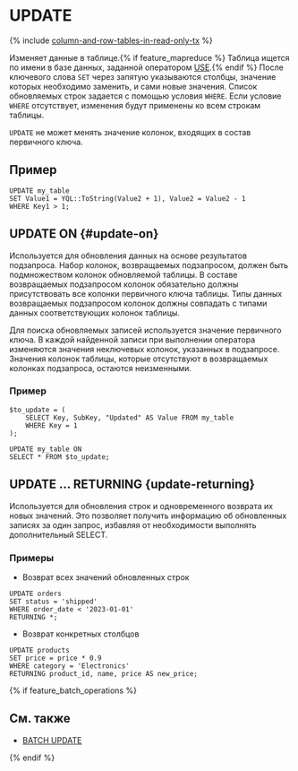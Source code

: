 
# UPDATE

{% include [column-and-row-tables-in-read-only-tx](../_includes/limitation-column-row-in-read-only-tx-warn.md) %}

Изменяет данные в таблице.{% if feature_mapreduce %} Таблица ищется по имени в базе данных, заданной оператором [USE](use.md).{% endif %} После ключевого слова `SET` через запятую указываются столбцы, значение которых необходимо заменить, и сами новые значения. Список обновляемых строк задается с помощью условия `WHERE`. Если условие `WHERE` отсутствует, изменения будут применены ко всем строкам таблицы.

`UPDATE` не может менять значение колонок, входящих в состав первичного ключа.

## Пример

```yql
UPDATE my_table
SET Value1 = YQL::ToString(Value2 + 1), Value2 = Value2 - 1
WHERE Key1 > 1;
```

## UPDATE ON {#update-on}

Используется для обновления данных на основе результатов подзапроса. Набор колонок, возвращаемых подзапросом, должен быть подмножеством колонок обновляемой таблицы. В составе возвращаемых подзапросом колонок обязательно должны присутствовать все колонки первичного ключа таблицы. Типы данных возвращаемых подзапросом колонок должны совпадать с типами данных соответствующих колонок таблицы.

Для поиска обновляемых записей используется значение первичного ключа. В каждой найденной записи при выполнении оператора изменяются значения неключевых колонок, указанных в подзапросе. Значения колонок таблицы, которые отсутствуют в возвращаемых колонках подзапроса, остаются неизменными.

### Пример

```yql
$to_update = (
    SELECT Key, SubKey, "Updated" AS Value FROM my_table
    WHERE Key = 1
);

UPDATE my_table ON
SELECT * FROM $to_update;
```

## UPDATE ... RETURNING {update-returning}

Используется для обновления строк и одновременного возврата их новых значений. Это позволяет получить информацию об обновленных записях за один запрос, избавляя от необходимости выполнять дополнительный SELECT.

### Примеры

* Возврат всех значений обновленных строк

```yql
UPDATE orders
SET status = 'shipped'
WHERE order_date < '2023-01-01'
RETURNING *;
```

* Возврат конкретных столбцов

```yql
UPDATE products
SET price = price * 0.9
WHERE category = 'Electronics'
RETURNING product_id, name, price AS new_price;
```

{% if feature_batch_operations %}

## См. также

* [BATCH UPDATE](batch-update.md)

{% endif %}
